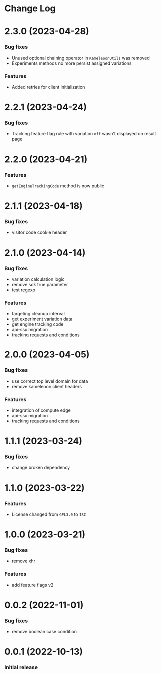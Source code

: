 # Change Log

# 2.3.0 (2023-04-28)


### Bug fixes

* Unused optional chaining operator in `KameleoonUtils` was removed
* Experiments methods no more persist assigned variations

### Features

* Added retries for client initialization
# 2.2.1 (2023-04-24)


### Bug fixes

* Tracking feature flag rule with variation `off` wasn't displayed on result page

# 2.2.0 (2023-04-21)


### Features

* `getEngineTrackingCode` method is now public

# 2.1.1 (2023-04-18)


### Bug fixes

* visitor code cookie header

# 2.1.0 (2023-04-14)


### Bug fixes

* variation calculation logic 
* remove sdk true parameter 
* test regexp 

### Features

* targeting cleanup interval 
* get experiment variation data 
* get engine tracking code 
* api-ssx migration 
* tracking requests and conditions 

# 2.0.0 (2023-04-05)


### Bug fixes

* use correct top level domain for data 
* remove kameleoon client headers 

### Features

* integration of compute edge 
* api-ssx migration
* tracking requests and conditions 

# 1.1.1 (2023-03-24)


### Bug fixes

* change broken dependency 

# 1.1.0 (2023-03-22)


### Features 

- License changed from `GPL3.0` to `ISC`

# 1.0.0 (2023-03-21)


### Bug fixes

* remove xhr 

### Features

* add feature flags v2

# 0.0.2 (2022-11-01)


### Bug fixes

* remove boolean case condition 

# 0.0.1 (2022-10-13)

### Initial release
